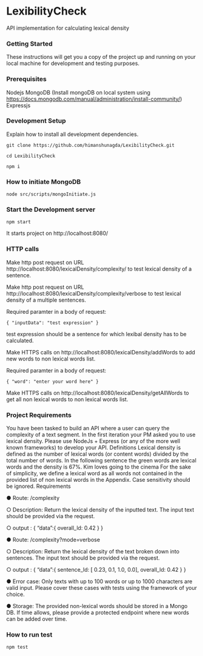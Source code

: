 # LexibilityCheck
API implementation for calculating lexical density

### Getting Started ###
These instructions will get you a copy of the project up and running on your local machine for development and testing purposes.

### Prerequisites ###
Nodejs
MongoDB (Install mongoDB on local system using https://docs.mongodb.com/manual/administration/install-community/)
Expressjs

### Development Setup ###
Explain how to install all development dependencies.

`git clone https://github.com/himanshunagda/LexibilityCheck.git`

 `cd LexibilityCheck`
 
 `npm i`
 
 ### How to initiate MongoDB ###
 `node src/scripts/mongoInitiate.js`
 
 ### Start the Development server ###
 `npm start`
 
 It starts project on http://localhost:8080/
 
 ### HTTP calls ###
 Make http post request on URL http://localhost:8080/lexicalDensity/complexity/ to test lexical density of a sentence.
 
 Make http post request on URL http://localhost:8080/lexicalDensity/complexity/verbose to test lexical density of a multiple sentences.
 
 Required paramter in a body of request:
 
 `{
	"inputData": "test expression"
  }`
  
  test expression should be a sentence for which lexibal density has to be calculated.
  
  Make HTTPS calls on http://localhost:8080/lexicalDensity/addWords to add new words to non lexical words list.
  
   Required paramter in a body of request:
 
 `{
	"word": "enter your word here"
  }`
  
  Make HTTPS calls on http://localhost:8080/lexicalDensity/getAllWords to get all non lexical words to non lexical words list.
  
  ### Project Requirements ###
 You have been tasked to build an API where a user can query the complexity of a text
segment. In the first iteration your PM asked you to use lexical density. Please use NodeJs +
Express (or any of the more well known frameworks) to develop your API.
Definitions
Lexical density is defined as the number of lexical words (or content words) divided by the
total number of words. In the following sentence the green words are lexical words and the
density is 67%.
Kim loves going to the cinema
For the sake of simplicity, we define a lexical word as all words not contained in the
provided list of non lexical words in the Appendix. Case sensitivity should be ignored.
Requirements

● Route: /complexity

○ Description:
Return the lexical density of the inputted text. The input text should be
provided via the request.

○ output :
{ “data”:{
overall_ld: 0.42
}
}

● Route: /complexity?mode=verbose

○ Description:
Return the lexical density of the text broken down into sentences. The input
text should be provided via the request.

○ output :
{ “data”:{
sentence_ld: [ 0.23, 0.1, 1.0, 0.0],
overall_ld: 0.42
}
}

● Error case: Only texts with up to 100 words or up to 1000 characters are valid input.
Please cover these cases with tests using the framework of your choice.

● Storage: The provided non-lexical words should be stored in a Mongo DB. If time
allows, please provide a protected endpoint where new words can be added over
time.

### How to run test ###
`npm test`
